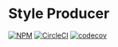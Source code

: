 Style Producer
==============

[![NPM][npm-image]][npm-url]
[![CircleCI][ci-image]][ci-url]
[![codecov][codecov-image]][codecov-url]


[npm-image]: https://img.shields.io/npm/v/style-producer.svg
[npm-url]: https://www.npmjs.com/package/style-producer
[ci-image]:https://circleci.com/gh/surol/style-producer.svg?style=shield
[ci-url]:https://circleci.com/gh/surol/style-producer  
[codecov-image]: https://codecov.io/gh/surol/style-producer/branch/master/graph/badge.svg
[codecov-url]: https://codecov.io/gh/surol/style-producer
